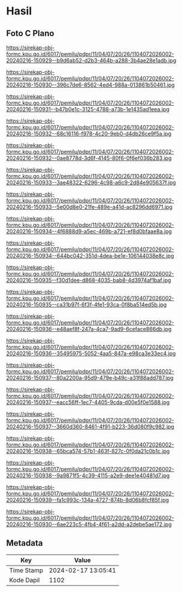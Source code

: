 # Hasil

## Foto C Plano

https://sirekap-obj-formc.kpu.go.id/6017/pemilu/pdpr/11/04/07/20/26/1104072026002-20240216-150929--b9d6ab52-d2b3-464b-a288-3b4ae28e1adb.jpg

https://sirekap-obj-formc.kpu.go.id/6017/pemilu/pdpr/11/04/07/20/26/1104072026002-20240216-150930--396c7de6-8562-4ed4-988a-013861b50461.jpg

https://sirekap-obj-formc.kpu.go.id/6017/pemilu/pdpr/11/04/07/20/26/1104072026002-20240216-150931--b47b0e1c-3125-4788-a73b-1e1435ad1eea.jpg

https://sirekap-obj-formc.kpu.go.id/6017/pemilu/pdpr/11/04/07/20/26/1104072026002-20240216-150932--68c16116-f978-4c20-9eb0-d4db26ce9f5a.jpg

https://sirekap-obj-formc.kpu.go.id/6017/pemilu/pdpr/11/04/07/20/26/1104072026002-20240216-150932--0ae8778d-3d6f-4145-80f6-0f6ef036b283.jpg

https://sirekap-obj-formc.kpu.go.id/6017/pemilu/pdpr/11/04/07/20/26/1104072026002-20240216-150933--3ae48322-6296-4c98-a6c9-2d84e905637f.jpg

https://sirekap-obj-formc.kpu.go.id/6017/pemilu/pdpr/11/04/07/20/26/1104072026002-20240216-150933--5e00d8e0-21fe-489e-a41d-ac8296dd6971.jpg

https://sirekap-obj-formc.kpu.go.id/6017/pemilu/pdpr/11/04/07/20/26/1104072026002-20240216-150934--4f6888d9-a5ec-469b-a721-ef8d0bfaae8a.jpg

https://sirekap-obj-formc.kpu.go.id/6017/pemilu/pdpr/11/04/07/20/26/1104072026002-20240216-150934--644bc042-351d-4dea-be1e-106144038e8c.jpg

https://sirekap-obj-formc.kpu.go.id/6017/pemilu/pdpr/11/04/07/20/26/1104072026002-20240216-150935--f30d1dee-d868-4035-bab8-4d3974af1baf.jpg

https://sirekap-obj-formc.kpu.go.id/6017/pemilu/pdpr/11/04/07/20/26/1104072026002-20240216-150935--ca31b97f-6f3f-4fe1-93ca-0f8ba514ed5b.jpg

https://sirekap-obj-formc.kpu.go.id/6017/pemilu/pdpr/11/04/07/20/26/1104072026002-20240216-150936--e48aef8f-247a-4ca7-9ad9-6ceface866db.jpg

https://sirekap-obj-formc.kpu.go.id/6017/pemilu/pdpr/11/04/07/20/26/1104072026002-20240216-150936--35495975-5052-4aa5-847a-e98ca3e33ec4.jpg

https://sirekap-obj-formc.kpu.go.id/6017/pemilu/pdpr/11/04/07/20/26/1104072026002-20240216-150937--80a2200a-95d9-479e-b49c-a31f88add787.jpg

https://sirekap-obj-formc.kpu.go.id/6017/pemilu/pdpr/11/04/07/20/26/1104072026002-20240216-150937--eacc56ff-1ec7-4405-9cda-d00e5f0e1588.jpg

https://sirekap-obj-formc.kpu.go.id/6017/pemilu/pdpr/11/04/07/20/26/1104072026002-20240216-150937--3660d360-8461-4f91-b223-36d080f9c982.jpg

https://sirekap-obj-formc.kpu.go.id/6017/pemilu/pdpr/11/04/07/20/26/1104072026002-20240216-150938--65bca574-57b1-463f-827c-0f0da21c0b1c.jpg

https://sirekap-obj-formc.kpu.go.id/6017/pemilu/pdpr/11/04/07/20/26/1104072026002-20240216-150938--9a9871f5-4c39-4115-a2e9-dee1e40481d7.jpg

https://sirekap-obj-formc.kpu.go.id/6017/pemilu/pdpr/11/04/07/20/26/1104072026002-20240216-150939--fa1c993c-134a-4727-874b-8d06b8fcf85f.jpg

https://sirekap-obj-formc.kpu.go.id/6017/pemilu/pdpr/11/04/07/20/26/1104072026002-20240216-150930--6ae223c5-4fb4-4f61-a2dd-a2debe5ae172.jpg


## Metadata

| Key        | Value               |
| ---------- | ------------------- |
| Time Stamp | 2024-02-17 13:05:41 |
| Kode Dapil | 1102                |



